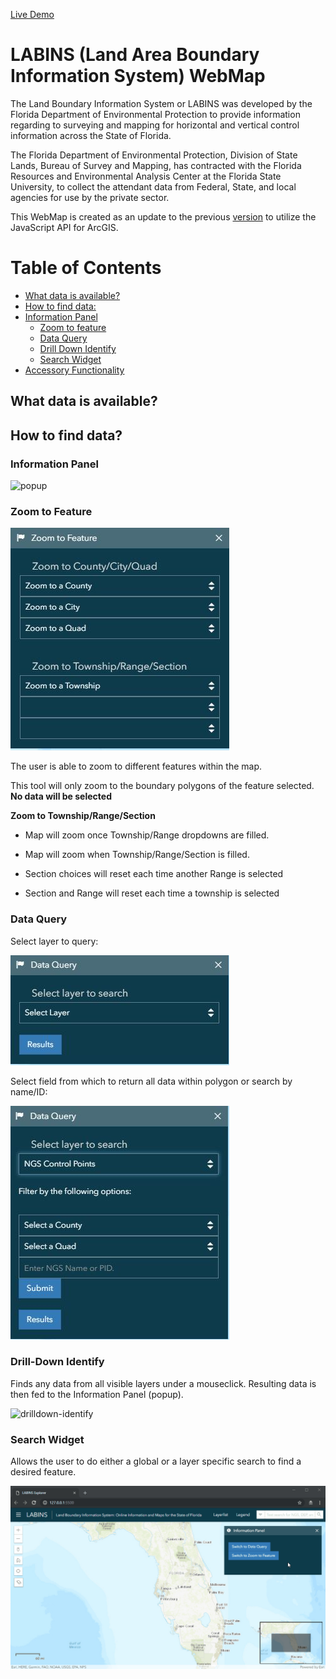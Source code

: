 [Live Demo](https://htmlpreview.github.io/?https://github.com/FREAC/LABINS/blob/master/index.html)


# LABINS (Land Area Boundary Information System) WebMap

The Land Boundary Information System or LABINS was developed by the Florida Department of Environmental Protection to provide information regarding to surveying and mapping for horizontal and vertical control information across the State of Florida. 

The Florida Department of Environmental Protection, Division of State Lands, Bureau of Survey and Mapping, has contracted with the Florida Resources and Environmental Analysis Center at the Florida State University, to collect the attendant data from Federal, State, and local agencies for use by the private sector.

This WebMap is created as an update to the previous [version](http://labins.org/map/index.html) to utilize the JavaScript API for ArcGIS.



# Table of Contents
- [What data is available?](#what-data-is-available)
- [How to find data:](#how-to-find-data)
- [Information Panel](#information-panel)
  - [Zoom to feature](#zoom-to-feature)
  - [Data Query](#data-query)
  - [Drill Down Identify](#drill-down-identify)
  - [Search Widget](#search-widget)
- [Accessory Functionality](#accessory-functionality)




<!-- toc -->

## What data is available?

## How to find data?

### Information Panel

![popup](docs/images/popup.gif)

### Zoom to Feature
![zoom_to_feature](docs/images/zoom-to-feature.JPG)

The user is able to zoom to different features within the map.

This tool will only zoom to the boundary polygons of the feature selected. **No data will be selected**

**Zoom to Township/Range/Section**  
  - Map will zoom once Township/Range dropdowns are filled.
  - Map will zoom when Township/Range/Section is filled.

  - Section choices will reset each time another Range is selected
  - Section and Range will reset each time a township is selected

### Data Query

Select layer to query:

![dataquery-selectlayer](docs/images/dataquery-selectlayer.JPG)

Select field from which to return all data within polygon or search by name/ID:

![dataquery-selectattribute](docs/images/dataquery-selectattribute.JPG)

### Drill-Down Identify

Finds any data from all visible layers under a mouseclick. Resulting data is then fed to the Information Panel (popup).

![drilldown-identify](docs/images/drilldown-identify.gif)

### Search Widget

Allows the user to do either a global or a layer specific search to find a desired feature.

![search-bar](docs/images/search-bar.gif)
